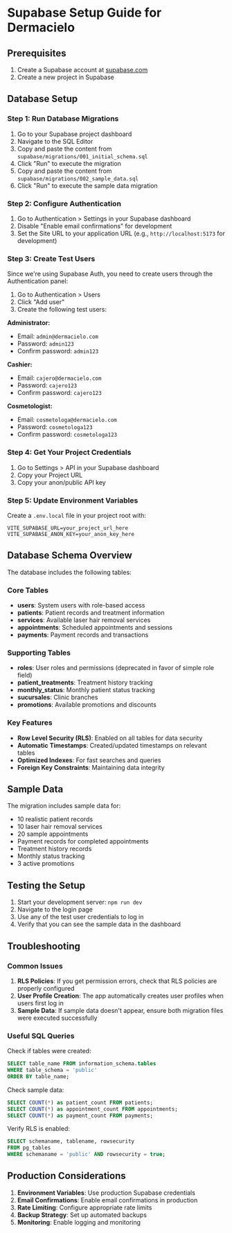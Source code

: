 # Supabase Setup Guide for Dermacielo

## Prerequisites

1. Create a Supabase account at [supabase.com](https://supabase.com)
2. Create a new project in Supabase

## Database Setup

### Step 1: Run Database Migrations

1. Go to your Supabase project dashboard
2. Navigate to the SQL Editor
3. Copy and paste the content from `supabase/migrations/001_initial_schema.sql`
4. Click "Run" to execute the migration
5. Copy and paste the content from `supabase/migrations/002_sample_data.sql`
6. Click "Run" to execute the sample data migration

### Step 2: Configure Authentication

1. Go to Authentication > Settings in your Supabase dashboard
2. Disable "Enable email confirmations" for development
3. Set the Site URL to your application URL (e.g., `http://localhost:5173` for development)

### Step 3: Create Test Users

Since we're using Supabase Auth, you need to create users through the Authentication panel:

1. Go to Authentication > Users
2. Click "Add user"
3. Create the following test users:

**Administrator:**
- Email: `admin@dermacielo.com`
- Password: `admin123`
- Confirm password: `admin123`

**Cashier:**
- Email: `cajero@dermacielo.com`
- Password: `cajero123`
- Confirm password: `cajero123`

**Cosmetologist:**
- Email: `cosmetologa@dermacielo.com`
- Password: `cosmetologa123`
- Confirm password: `cosmetologa123`

### Step 4: Get Your Project Credentials

1. Go to Settings > API in your Supabase dashboard
2. Copy your Project URL
3. Copy your anon/public API key

### Step 5: Update Environment Variables

Create a `.env.local` file in your project root with:

```env
VITE_SUPABASE_URL=your_project_url_here
VITE_SUPABASE_ANON_KEY=your_anon_key_here
```

## Database Schema Overview

The database includes the following tables:

### Core Tables
- **users**: System users with role-based access
- **patients**: Patient records and treatment information
- **services**: Available laser hair removal services
- **appointments**: Scheduled appointments and sessions
- **payments**: Payment records and transactions

### Supporting Tables
- **roles**: User roles and permissions (deprecated in favor of simple role field)
- **patient_treatments**: Treatment history tracking
- **monthly_status**: Monthly patient status tracking
- **sucursales**: Clinic branches
- **promotions**: Available promotions and discounts

### Key Features
- **Row Level Security (RLS)**: Enabled on all tables for data security
- **Automatic Timestamps**: Created/updated timestamps on relevant tables
- **Optimized Indexes**: For fast searches and queries
- **Foreign Key Constraints**: Maintaining data integrity

## Sample Data

The migration includes sample data for:
- 10 realistic patient records
- 10 laser hair removal services
- 20 sample appointments
- Payment records for completed appointments
- Treatment history records
- Monthly status tracking
- 3 active promotions

## Testing the Setup

1. Start your development server: `npm run dev`
2. Navigate to the login page
3. Use any of the test user credentials to log in
4. Verify that you can see the sample data in the dashboard

## Troubleshooting

### Common Issues

1. **RLS Policies**: If you get permission errors, check that RLS policies are properly configured
2. **User Profile Creation**: The app automatically creates user profiles when users first log in
3. **Sample Data**: If sample data doesn't appear, ensure both migration files were executed successfully

### Useful SQL Queries

Check if tables were created:
```sql
SELECT table_name FROM information_schema.tables 
WHERE table_schema = 'public' 
ORDER BY table_name;
```

Check sample data:
```sql
SELECT COUNT(*) as patient_count FROM patients;
SELECT COUNT(*) as appointment_count FROM appointments;
SELECT COUNT(*) as payment_count FROM payments;
```

Verify RLS is enabled:
```sql
SELECT schemaname, tablename, rowsecurity 
FROM pg_tables 
WHERE schemaname = 'public' AND rowsecurity = true;
```

## Production Considerations

1. **Environment Variables**: Use production Supabase credentials
2. **Email Confirmations**: Enable email confirmations in production
3. **Rate Limiting**: Configure appropriate rate limits
4. **Backup Strategy**: Set up automated backups
5. **Monitoring**: Enable logging and monitoring